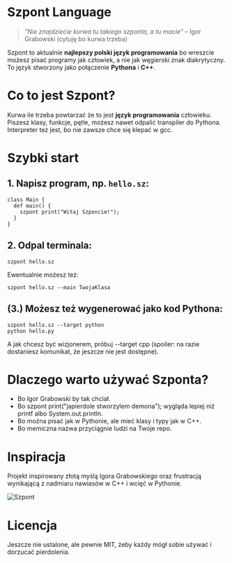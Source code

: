 # Szpont Language

> *"Nie znajdziecie kurwa tu takiego szponta, a tu macie"* – Igor Grabowski (cytuję bo kurwa trzeba)

Szpont to aktualnie **najlepszy polski język programowania** bo wreszcie możesz pisać programy jak człowiek, a nie jak węgierski znak diakrytyczny.
To język stworzony jako połączenie **Pythona** i **C++**.

# Co to jest Szpont?

Kurwa ile trzeba powtarzać że to jest  **język programowania** człowieku.
Piszesz klasy, funkcje, pętle, możesz nawet odpalić transpiler do Pythona. Interpreter też jest, bo nie zawsze chce się klepać w gcc.

# Szybki start

## 1. Napisz program, np. `hello.sz`:
```szpont
class Main {
  def main() {
    szpont print("Witaj Szponcie!");
  }
}
```
## 2. Odpal terminala:
```
szpont hello.sz
```
Ewentualnie możesz też:
```
szpont hello.sz --main TwojaKlasa
```
## (3.) Możesz też wygenerować jako kod Pythona:
```
szpont hello.sz --target python
python hello.py
```
A jak chcesz być wizjonerem, próbuj --target cpp (spoiler: na razie dostaniesz komunikat, że jeszcze nie jest dostępne).

# Dlaczego warto używać Szponta?

- Bo Igor Grabowski by tak chciał.
- Bo szpont print("japierdole stworzylem demona"); wygląda lepiej niż printf albo System.out.println.
- Bo można pisać jak w Pythonie, ale mieć klasy i typy jak w C++.
- Bo memiczna nazwa przyciągnie ludzi na Twoje repo.

# Inspiracja

Projekt inspirowany złotą myślą Igora Grabowskiego oraz frustracją wynikającą z nadmiaru nawiasów w C++ i wcięć w Pythonie.

<img src="https://s5.ezgif.com/tmp/ezgif-513e757d8ef826.gif" alt="Szpont">

# Licencja

Jeszcze nie ustalone, ale pewnie MIT, żeby każdy mógł sobie używać i dorzucać pierdolenia.
